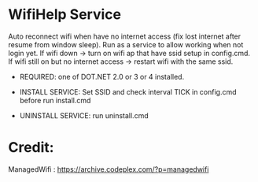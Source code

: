 # WifiHelp Service
Auto reconnect wifi when have no internet access (fix lost internet after resume from window sleep).
Run as a service to allow working when not login yet.
If wifi down -> turn on wifi ap that have ssid setup in config.cmd.
If wifi still on but no internet access -> restart wifi with the same ssid.

* REQUIRED: one of DOT.NET 2.0 or 3 or 4 installed.

* INSTALL SERVICE:
Set SSID and check interval TICK in config.cmd before run install.cmd

* UNINSTALL SERVICE: run uninstall.cmd

# Credit: 
ManagedWifi : https://archive.codeplex.com/?p=managedwifi
